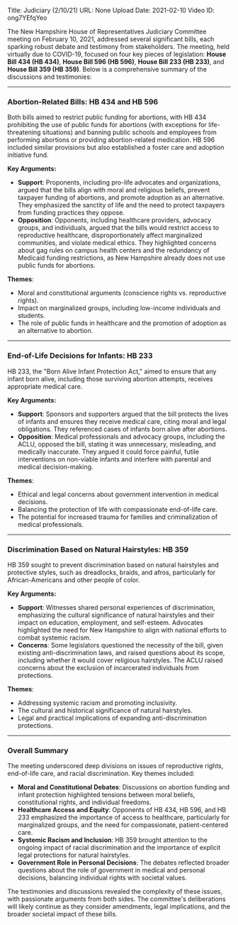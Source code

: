 Title: Judiciary (2/10/21)
URL: None
Upload Date: 2021-02-10
Video ID: ong7YEfqYeo

The New Hampshire House of Representatives Judiciary Committee meeting on February 10, 2021, addressed several significant bills, each sparking robust debate and testimony from stakeholders. The meeting, held virtually due to COVID-19, focused on four key pieces of legislation: **House Bill 434 (HB 434)**, **House Bill 596 (HB 596)**, **House Bill 233 (HB 233)**, and **House Bill 359 (HB 359)**. Below is a comprehensive summary of the discussions and testimonies:

---

### **Abortion-Related Bills: HB 434 and HB 596**

Both bills aimed to restrict public funding for abortions, with HB 434 prohibiting the use of public funds for abortions (with exceptions for life-threatening situations) and banning public schools and employees from performing abortions or providing abortion-related medication. HB 596 included similar provisions but also established a foster care and adoption initiative fund.

**Key Arguments:**
- **Support**: Proponents, including pro-life advocates and organizations, argued that the bills align with moral and religious beliefs, prevent taxpayer funding of abortions, and promote adoption as an alternative. They emphasized the sanctity of life and the need to protect taxpayers from funding practices they oppose.
- **Opposition**: Opponents, including healthcare providers, advocacy groups, and individuals, argued that the bills would restrict access to reproductive healthcare, disproportionately affect marginalized communities, and violate medical ethics. They highlighted concerns about gag rules on campus health centers and the redundancy of Medicaid funding restrictions, as New Hampshire already does not use public funds for abortions.

**Themes**:
- Moral and constitutional arguments (conscience rights vs. reproductive rights).
- Impact on marginalized groups, including low-income individuals and students.
- The role of public funds in healthcare and the promotion of adoption as an alternative to abortion.

---

### **End-of-Life Decisions for Infants: HB 233**

HB 233, the "Born Alive Infant Protection Act," aimed to ensure that any infant born alive, including those surviving abortion attempts, receives appropriate medical care.

**Key Arguments:**
- **Support**: Sponsors and supporters argued that the bill protects the lives of infants and ensures they receive medical care, citing moral and legal obligations. They referenced cases of infants born alive after abortions.
- **Opposition**: Medical professionals and advocacy groups, including the ACLU, opposed the bill, stating it was unnecessary, misleading, and medically inaccurate. They argued it could force painful, futile interventions on non-viable infants and interfere with parental and medical decision-making.

**Themes**:
- Ethical and legal concerns about government intervention in medical decisions.
- Balancing the protection of life with compassionate end-of-life care.
- The potential for increased trauma for families and criminalization of medical professionals.

---

### **Discrimination Based on Natural Hairstyles: HB 359**

HB 359 sought to prevent discrimination based on natural hairstyles and protective styles, such as dreadlocks, braids, and afros, particularly for African-Americans and other people of color.

**Key Arguments:**
- **Support**: Witnesses shared personal experiences of discrimination, emphasizing the cultural significance of natural hairstyles and their impact on education, employment, and self-esteem. Advocates highlighted the need for New Hampshire to align with national efforts to combat systemic racism.
- **Concerns**: Some legislators questioned the necessity of the bill, given existing anti-discrimination laws, and raised questions about its scope, including whether it would cover religious hairstyles. The ACLU raised concerns about the exclusion of incarcerated individuals from protections.

**Themes**:
- Addressing systemic racism and promoting inclusivity.
- The cultural and historical significance of natural hairstyles.
- Legal and practical implications of expanding anti-discrimination protections.

---

### **Overall Summary**

The meeting underscored deep divisions on issues of reproductive rights, end-of-life care, and racial discrimination. Key themes included:
- **Moral and Constitutional Debates**: Discussions on abortion funding and infant protection highlighted tensions between moral beliefs, constitutional rights, and individual freedoms.
- **Healthcare Access and Equity**: Opponents of HB 434, HB 596, and HB 233 emphasized the importance of access to healthcare, particularly for marginalized groups, and the need for compassionate, patient-centered care.
- **Systemic Racism and Inclusion**: HB 359 brought attention to the ongoing impact of racial discrimination and the importance of explicit legal protections for natural hairstyles.
- **Government Role in Personal Decisions**: The debates reflected broader questions about the role of government in medical and personal decisions, balancing individual rights with societal values.

The testimonies and discussions revealed the complexity of these issues, with passionate arguments from both sides. The committee's deliberations will likely continue as they consider amendments, legal implications, and the broader societal impact of these bills.